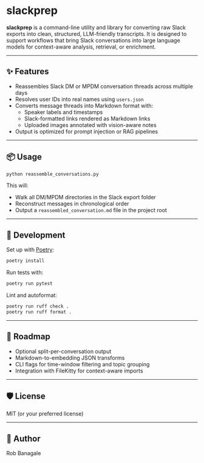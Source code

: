 # slackprep

**slackprep** is a command-line utility and library for converting raw Slack exports into clean, structured, LLM-friendly transcripts. It is designed to support workflows that bring Slack conversations into large language models for context-aware analysis, retrieval, or enrichment.

---

## ✨ Features

- Reassembles Slack DM or MPDM conversation threads across multiple days
- Resolves user IDs into real names using `users.json`
- Converts message threads into Markdown format with:
  - Speaker labels and timestamps
  - Slack-formatted links rendered as Markdown links
  - Uploaded images annotated with vision-aware notes
- Output is optimized for prompt injection or RAG pipelines

---

## 📦 Usage

```bash
python reassemble_conversations.py
````

This will:

* Walk all DM/MPDM directories in the Slack export folder
* Reconstruct messages in chronological order
* Output a `reassembled_conversation.md` file in the project root

---

## 🧪 Development

Set up with [Poetry](https://python-poetry.org/):

```bash
poetry install
```

Run tests with:

```bash
poetry run pytest
```

Lint and autoformat:

```bash
poetry run ruff check .
poetry run ruff format .
```

---

## 🔮 Roadmap

* Optional split-per-conversation output
* Markdown-to-embedding JSON transforms
* CLI flags for time-window filtering and topic grouping
* Integration with FileKitty for context-aware imports

---

## 🛡️ License

MIT (or your preferred license)

---

## 👤 Author

Rob Banagale
